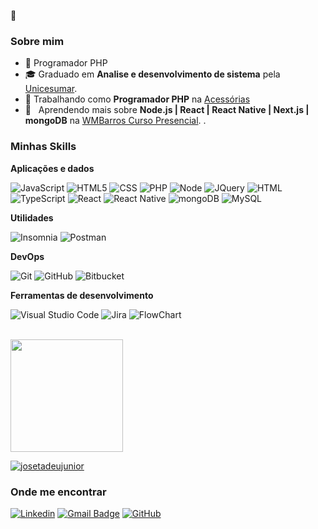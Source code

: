 🚀
<h3>Sobre mim</h3>

- 🤔 Programador PHP
- 🎓 Graduado em **Analise e desenvolvimento de sistema** pela <a href="https://www.unicesumar.edu.br/home/">Unicesumar</a>.
- 💼 Trabalhando como **Programador PHP** na <a href="https://acessorias.com/site/">Acessórias</a>
- 🌱 &nbsp; Aprendendo mais sobre **Node.js | React | React Native | Next.js | mongoDB** na <a href="https://www.wmbarros.com.br/">WMBarros Curso Presencial</a>. .

<h3>Minhas Skills</h3>

**Aplicações e dados**

![JavaScript](https://img.shields.io/badge/JavaScript-323330?style=for-the-badge&logo=javascript&logoColor=F7DF1E)
![HTML5](https://img.shields.io/badge/HTML5-E34F26?style=for-the-badge&logo=html5&logoColor=white)
![CSS](https://img.shields.io/badge/CSS3-1572B6?style=for-the-badge&logo=css3&logoColor=white)
![PHP](https://img.shields.io/badge/PHP-777BB4?style=for-the-badge&logo=php&logoColor=white)
![Node](https://img.shields.io/badge/Node.js-43853D?style=for-the-badge&logo=node.js&logoColor=white)
![JQuery](https://img.shields.io/badge/jQuery-0769AD?style=for-the-badge&logo=jquery&logoColor=white)
![HTML](https://img.shields.io/badge/HTML-239120?style=for-the-badge&logo=html5&logoColor=white)
![TypeScript](https://img.shields.io/badge/TypeScript-007ACC?style=for-the-badge&logo=typescript&logoColor=white)
![React](https://img.shields.io/badge/React-20232A?style=for-the-badge&logo=react&logoColor=61DAFB)
![React Native](https://img.shields.io/badge/React_Native-20232A?style=for-the-badge&logo=react&logoColor=61DAFB)
![mongoDB](https://img.shields.io/badge/MongoDB-4EA94B?style=for-the-badge&logo=mongodb&logoColor=white)
![MySQL](https://img.shields.io/badge/MySQL-00000F?style=for-the-badge&logo=mysql&logoColor=white)

**Utilidades**

![Insomnia](https://img.shields.io/badge/-Insomnia-333333?style=flat&logo=insomnia)
![Postman](https://img.shields.io/badge/-Postman-333333?style=flat&logo=postman)

**DevOps**

![Git](https://img.shields.io/badge/-Git-333333?style=flat&logo=git)
![GitHub](https://img.shields.io/badge/-GitHub-333333?style=flat&logo=github)
![Bitbucket](https://img.shields.io/badge/-Bitbucket-333333?style=flat&logo=bitbucket)

**Ferramentas de desenvolvimento**

![Visual Studio Code](https://img.shields.io/badge/-Visual%20Studio%20Code-333333?style=flat&logo=visual-studio-code&logoColor=007ACC)
![Jira](https://img.shields.io/badge/-Jira-333333?style=flat&logo=jira&logoColor=007ACC)
![FlowChart](https://img.shields.io/badge/-Flowchart-333333?style=flat&logo=flowchart&logoColor=007ACC)

<br/>

<a href="https://github.com/josetadeujunior">
  <img height="180em" src="https://github-readme-stats.vercel.app/api?username=josetadeujunior&theme=dracula&show_icons=true" />
</a>

[![josetadeujunior](https://github-readme-stats.vercel.app/api/top-langs/?username=josetadeujunior&hide=html&layout=compact&theme=dracula)](https://github.com/anuraghazra/github-readme-stats)



<h3>Onde me encontrar</h3>

[![Linkedin](https://img.shields.io/badge/-username-blue?style=flat-square&logo=Linkedin&logoColor=white&link=LINK-DO-SEU-LINKEDIN)](https://www.linkedin.com/in/jos%C3%A9-tadeu-rosa-junior-6ab78a7a/)
[![Gmail Badge](https://img.shields.io/badge/-josetadeu.junior99@gmail.com-006bed?style=flat-square&logo=Gmail&logoColor=white&link=mailto:josetadeu.junior99@gmail.com)](mailto:josetadeu.junior99@gmail.com)
[![GitHub](https://img.shields.io/github/followers/josetadeujunior?label=follow&style=social)](https://github.com/JOSETADEUJUNIOR)
